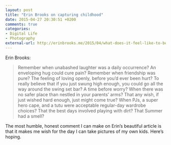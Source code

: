 ```yaml
---
layout: post
title: "Erin Brooks on capturing childhood"
date: 2015-04-27 20:30:51 +0200
comments: true
categories: 
- Digital Life
- Photography
external-url: http://erinbrooks.me/2015/04/what-does-it-feel-like-to-be-a-child/
---
```


Erin Brooks:

> Remember when unabashed laughter was a daily occurrence? An enveloping hug could cure pain? Remember when friendship was pure? The feeling of loving openly, before you’d ever been hurt? To really believe that if you just swung high enough, you could go all the way around the swing set bar? A time before worry? When there was no safer place than nestled in your parents’ arms? That any wish, if just wished hard enough, just might come true? When PJs, a super hero cape, and a tutu were acceptable regular-day wardrobe choices? That the best days involved playing with dirt? That Summer had a smell?

The most humble, honest comment I can make on Erin’s beautiful article is that it makes me wish for the day I can take pictures of my own kids. Here’s hoping.